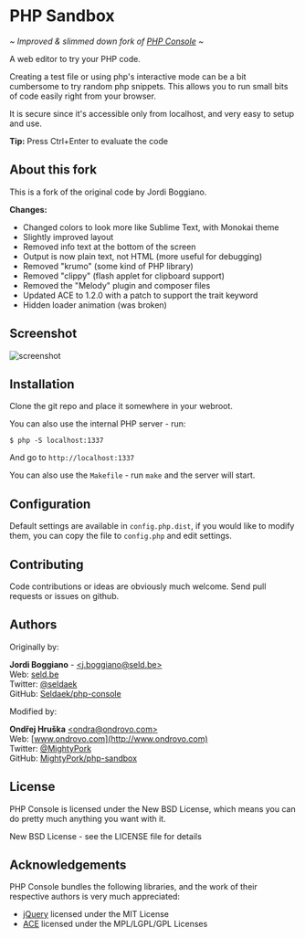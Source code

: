 PHP Sandbox
===========

*~ Improved & slimmed down fork of [PHP Console](https://github.com/Seldaek/php-console) ~*

A web editor to try your PHP code.

Creating a test file or using php's interactive mode can be a bit cumbersome
to try random php snippets. This allows you to run small bits of code easily
right from your browser.

It is secure since it's accessible only from localhost, and very easy to
setup and use.

**Tip:** Press Ctrl+Enter to evaluate the code

About this fork
---------------

This is a fork of the original code by Jordi Boggiano.

**Changes:**

- Changed colors to look more like Sublime Text, with Monokai theme
- Slightly improved layout
- Removed info text at the bottom of the screen
- Output is now plain text, not HTML (more useful for debugging)
- Removed "krumo" (some kind of PHP library)
- Removed "clippy" (flash applet for clipboard support)
- Removed the "Melody" plugin and composer files
- Updated ACE to 1.2.0 with a patch to support the trait keyword
- Hidden loader animation (was broken)

Screenshot
----------

![screenshot](https://dl.dropboxusercontent.com/u/64454818/PERMANENT/php-sandbox.png)

Installation
------------

Clone the git repo and place it somewhere in your webroot.

You can also use the internal PHP server - run:

    $ php -S localhost:1337

And go to `http://localhost:1337`

You can also use the `Makefile` - run `make` and the server will start.

Configuration
-------------

Default settings are available in `config.php.dist`, if you would like to modify
them, you can copy the file to `config.php` and edit settings.

Contributing
------------

Code contributions or ideas are obviously much welcome. Send pull requests or issues on github.

Authors
-------

Originally by:

**Jordi Boggiano** - [&lt;j.boggiano@seld.be&gt;](mailto:j.boggiano@seld.be)<br>
Web: [seld.be](http://seld.be/)<br>
Twitter: [@seldaek](http://twitter.com/seldaek)<br>
GitHub: [Seldaek/php-console](https://github.com/Seldaek/php-console)

Modified by:

**Ondřej Hruška** [&lt;ondra@ondrovo.com&gt;](mailto:ondra@ondrovo.com)<br>
Web: [www.ondrovo.com](http://www.ondrovo.com)<br>
Twitter: [@MightyPork](http://twitter.com/MightyPork)<br>
GitHub: [MightyPork/php-sandbox](https://github.com/MightyPork/php-sandbox)


License
-------

PHP Console is licensed under the New BSD License, which means you can do pretty much anything you want with it.

New BSD License - see the LICENSE file for details

Acknowledgements
----------------

PHP Console bundles the following libraries, and the work of their respective authors is very much appreciated:

- [jQuery](http://jquery.com) licensed under the MIT License
- [ACE](http://ace.ajax.org/) licensed under the MPL/LGPL/GPL Licenses
